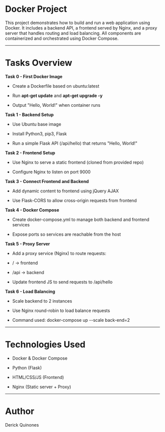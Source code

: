 
# Docker Project

This project demonstrates how to build and run a web application using Docker. It includes a backend API, a frontend served by Nginx, and a proxy server that handles routing and load balancing. All components are containerized and orchestrated using Docker Compose.

---
# Tasks Overview

**Task 0 - First Docker Image**

- Create a Dockerfile based on ubuntu:latest

- Run **apt-get update** and **apt-get upgrade -y**

- Output "Hello, World!" when container runs

**Task 1 - Backend Setup**

- Use Ubuntu base image

- Install Python3, pip3, Flask

- Run a simple Flask API (/api/hello) that returns "Hello, World!"

**Task 2 - Frontend Setup**

- Use Nginx to serve a static frontend (cloned from provided repo)

- Configure Nginx to listen on port 9000

**Task 3 - Connect Frontend and Backend**

- Add dynamic content to frontend using jQuery AJAX

- Use Flask-CORS to allow cross-origin requests from frontend

**Task 4 - Docker Compose**

- Create docker-compose.yml to manage both backend and frontend services

- Expose ports so services are reachable from the host

**Task 5 - Proxy Server**

- Add a proxy service (Nginx) to route requests:

- / → frontend

- /api → backend

- Update frontend JS to send requests to /api/hello

**Task 6 - Load Balancing**

- Scale backend to 2 instances

- Use Nginx round-robin to load balance requests

- Command used: docker-compose up --scale back-end=2

---

# Technologies Used

- Docker & Docker Compose

- Python (Flask)

- HTML/CSS/JS (Frontend)

- Nginx (Static server + Proxy)

---

# Author

Derick Quinones

